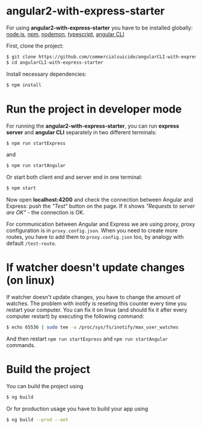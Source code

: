 # angular2-with-express-starter

For using **angular2-with-express-starter** you have to be installed globally:
[node.js](https://nodejs.org/en/), [npm](https://www.npmjs.com/get-npm?utm_source=house&utm_medium=homepage&utm_campaign=free%20orgs&utm_term=Install%20npm), [nodemon](https://github.com/remy/nodemon), [typescript](https://www.npmjs.com/package/typescript), [angular CLI](https://github.com/angular/angular-cli)

First, clone the project:
```bash
$ git clone https://github.com/commercialsuicide/angularCLI-with-express-starter.git
$ cd angularCLI-with-express-starter
```

Install necessary dependencies:
```bash
$ npm install
```

# Run the project in developer mode

For running the **angular2-with-express-starter**, you can run **express server** and **angular CLI** separately in two different terminals:
```bash
$ npm run startExpress
```
and
```bash
$ npm run startAngular
```

Or start both client end and server end in one terminal:
```bash
$ npm start
```

Now open **localhost:4200** and check the connection between Angular and Express: push the *"Test"* button on the page. If it shows *"Requests to server are OK"* - the connection is OK.

For communication between Angular and Express we are using proxy, proxy configuration is in `proxy.config.json`. When you need to create more routes, you have to add them to `proxy.config.json` too, by analogy with default `/test-route`.

# If watcher doesn't update changes (on linux)

If watcher doesn't update changes, you have to change the amount of watches. The problem with inotify is reseting this counter every time you restart your computer. You can fix it on linux (and should fix it after every computer restart) by executing the following command:
```bash
$ echo 65536 | sudo tee -a /proc/sys/fs/inotify/max_user_watches
```
And then restart `npm run startExpress` and `npm run startAngular` commands.

# Build the project

You can build the project using
```bash
$ ng build
```
Or for production usage you have to build your app using
```bash
$ ng build --prod --aot
```
